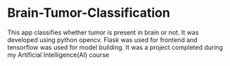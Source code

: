 # Brain-Tumor-Classification
This app classifies whether tumor is present in brain or not. It was developed using python opencv. Flask was used for frontend and tensorflow was used for model building. It was a 
project completed during my Artificial Intelligence(AI) course 

